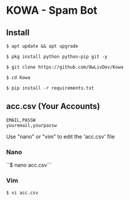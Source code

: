 # KOWA - Spam Bot

## Install
``$ apt update && apt upgrade``

``$ pkg install python python-pip git -y``

``$ git clone https://github.com/OwLivDev/Kowa``

``$ cd Kowa``

``$ pip install -r requirements.txt``


## acc.csv (Your Accounts)

```
EMAIL,PASSW
youremail,yourpassw
```

Use "nano" or "vim" to edit the 'acc.csv' file

### Nano
``$ nano acc.csv```

### Vim
``$ vi acc.csv``
